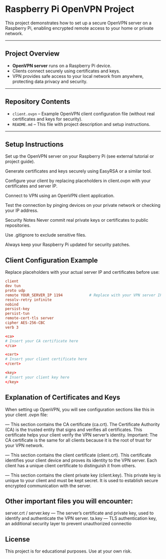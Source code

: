 # Raspberry Pi OpenVPN Project

This project demonstrates how to set up a secure OpenVPN server on a Raspberry Pi, enabling encrypted remote access to your home or private network.

---

## Project Overview

- **OpenVPN server** runs on a Raspberry Pi device.  
- Clients connect securely using certificates and keys.  
- VPN provides safe access to your local network from anywhere, protecting data privacy and security.

---

## Repository Contents

- `client.ovpn` – Example OpenVPN client configuration file (without real certificates and keys for security).  
- `README.md` – This file with project description and setup instructions.

---

## Setup Instructions
Set up the OpenVPN server on your Raspberry Pi (see external tutorial or project guide).

Generate certificates and keys securely using EasyRSA or a similar tool.

Configure your client by replacing placeholders in client.ovpn with your certificates and server IP.

Connect to VPN using an OpenVPN client application.

Test the connection by pinging devices on your private network or checking your IP address.

Security Notes
Never commit real private keys or certificates to public repositories.

Use .gitignore to exclude sensitive files.

Always keep your Raspberry Pi updated for security patches.

## Client Configuration Example
Replace placeholders with your actual server IP and certificates before use:

```conf
client
dev tun
proto udp
remote YOUR_SERVER_IP 1194            # Replace with your VPN server IP address
resolv-retry infinite
nobind
persist-key
persist-tun
remote-cert-tls server
cipher AES-256-CBC
verb 3

<ca>
# Insert your CA certificate here
</ca>

<cert>
# Insert your client certificate here
</cert>

<key>
# Insert your client key here
</key>
```

## Explanation of Certificates and Keys
When setting up OpenVPN, you will see configuration sections like this in your client .ovpn file:

<ca> — This section contains the CA certificate (ca.crt).
The Certificate Authority (CA) is the trusted entity that signs and verifies all certificates. This certificate helps your client verify the VPN server’s identity.
Important: The CA certificate is the same for all clients because it is the root of trust for your VPN network.

<cert> — This section contains the client certificate (client.crt).
This certificate identifies your client device and proves its identity to the VPN server.
Each client has a unique client certificate to distinguish it from others.

<key> — This section contains the client private key (client.key).
This private key is unique to your client and must be kept secret. It is used to establish secure encrypted communication with the server.

## Other important files you will encounter:

server.crt / server.key — The server’s certificate and private key, used to identify and authenticate the VPN server.
ta.key — TLS authentication key, an additional security layer to prevent unauthorized connectio


## License 
This project is for educational purposes. Use at your own risk.
